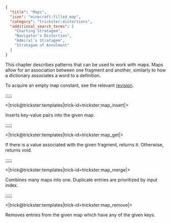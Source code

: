 ```json
{
  "title": "Maps",
  "icon": "minecraft:filled_map",
  "category": "trickster:distortions",
  "additional_search_terms": [
    "Charting Stratagem",
    "Navigator's Distortion",
    "Admiral's Stratagem",
    "Stratagem of Annulment"
  ]
}
```

This chapter describes patterns that can be used to work with maps. 
Maps allow for an association between one fragment and another, 
similarly to how a dictionary associates a word to a definition.


To acquire an empty map constant, see the relevant [revision](^trickster:constants#4).

;;;;;

<|trick@trickster:templates|trick-id=trickster:map_insert|>

Inserts key-value pairs into the given map.

;;;;;

<|trick@trickster:templates|trick-id=trickster:map_get|>

If there is a value associated with the given fragment, returns it. Otherwise, returns void.

;;;;;

<|trick@trickster:templates|trick-id=trickster:map_merge|>

Combines many maps into one. Duplicate entries are prioritized by input index.

;;;;;

<|trick@trickster:templates|trick-id=trickster:map_remove|>

Removes entries from the given map which have any of the given keys.
